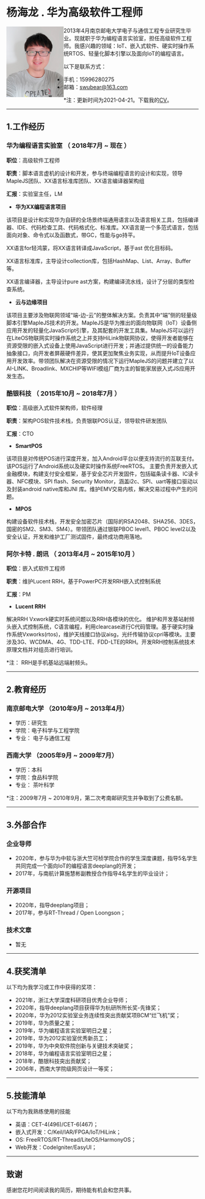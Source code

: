 # 杨海龙 . 华为高级软件工程师

<img align="left" width="150" src="../images/profile.png" />

2013年4月南京邮电大学电子与通信工程专业研究生毕业。现就职于华为编程语言实验室，担任高级软件工程师。我感兴趣的领域：IoT、嵌入式软件、硬实时操作系统RTOS、轻量化脚本引擎以及面向IoT的编程语言。

以下是联系方式：

- 手机：15996280275
- 邮箱：swubear@163.com

*注：更新时间为2021-04-21。下载我的[CV](http://yanghailong.me/assets/files/yanghailong_cv.pdf)。

---

## 1.工作经历
### 华为编程语言实验室 （ 2018年7月 ~ 现在 ）

**职位**：高级软件工程师

**职责**：脚本语言虚机的设计和开发，参与终端编程语言的设计和实现，领导MapleJS团队、XX语言标准库团队、XX语言编译器架构组

**汇报**：实验室主任，LM

- **华为XX编程语言项目**

该项目是设计和实现华为自研的全场景终端通用语言以及语言相关工具，包括编译器、IDE、代码检查工具、代码格式化、标准库。XX语言是一个多范式语言，包括面向对象、命令式以及函数式，带GC，性能与go持平。

XX语言for轻鸿蒙，将XX语言转译成JavaScript，基于ast 优化目标码。

XX语言标准库，主导设计collection库，包括HashMap、List、Array、Buffer等。

XX语言编译器，主导设计pure ast方案，构建编译流水线，设计了分层的类型检查系统。

- **云与边缘项目**

该项目主要涉及物联网领域“端-边-云”的整体解决方案。负责其中“端”侧的轻量级脚本引擎MapleJS技术的开发。MapleJS是华为推出的面向物联网（IoT）设备侧应用开发的轻量化JavaScript引擎，及其配套的开发工具集。MapleJS可以运行在LiteOS物联网实时操作系统之上并支持HiLink物联网协议，使得开发者能够在资源受限的嵌入式设备上使用JavaScript进行开发；并通过提供统一的设备能力抽象接口，向开发者屏蔽硬件差异，使其更加聚焦业务实现，从而提升IoT设备应用开发效率。带领团队解决在资源受限的情况下运行MapleJS的问题并建立了以AI-LINK、Broadlink、MXCHIP等WIFI模组厂商为主的智能家居嵌入式JS应用开发生态。

### 酷银科技 （ 2015年10月 ~ 2018年7月 ）

**职位**：高级嵌入式软件架构师，软件经理

**职责**：架构POS软件技术栈，负责银联POS认证，领导软件研发团队

**汇报**：CTO

- **SmartPOS**

该项目是对传统POS进行深度开发，加入Android平台以便支持流行的互联支付。该POS运行了Android系统以及硬实时操作系统FreeRTOS。 主要负责开发嵌入式金融模块，构建支付安全框架，基于安全芯片开发固件，包括磁条读卡器、IC读卡器、NFC模块、SPI flash、Security Monitor，涵盖i2c、SPI、uart等接口驱动以及封装android native库和JNI 库。维护EMV交易内核，解决交易过程中产生的问题。

- **MPOS**

构建设备软件技术栈，开发安全加密芯片（国际的RSA2048、SHA256、3DES，国密的SM2、SM3、SM4）。带领团队通过银联PBOC level1、PBOC level2以及安全认证，开发和维护工厂测试固件，最终成功商用落地。

### 阿尔卡特 . 朗讯 （ 2013年4月 ~ 2015年10月 ）

**职位**：嵌入式软件工程师

**职责**：维护Lucent RRH，基于PowerPC开发RRH嵌入式控制系统

**汇报**：PM

- **Lucent RRH**

解决RRH Vxwork硬实时系统问题以及RRH各模块的优化。 维护和开发基站射频头嵌入式控制系统，C语言编程，利用clearcase进行C代码管理。基于硬实时操作系统Vxworks(rtos)，维护天线接口协议aisg，光纤传输协议cpri等模块。主要涉及3G、WCDMA、4G、TDD-LTE、FDD-LTE的RRH。开发RRH控制系统技术原理文档并对组员进行培训。

*注： RRH是手机基站远端射频头。

---
## 2.教育经历
### 南京邮电大学 （2010年9月 ~ 2013年4月）

- 学历：研究生
- 学院：电子科学与工程学院
- 专业： 电子与通信工程

### 西南大学 （2005年9月 ~ 2009年7月）

- 学历：本科
- 学院：食品科学院
- 专业： 茶叶科学

*注：2009年7月 ~ 2010年9月，第二次考南邮研究生并争取到了公费名额。

---


## 3.外部合作
### 企业导师
 - 2020年，参与华为中软与浙大竺可桢学院合作的学生深度课题，指导5名学生共同完成一个面向IoT的编程语言deeplang的开发；
 - 2017年，与南航计算施慧彬副教授合作指导4名学生的毕业设计；

### 开源项目
 - 2020年，指导deeplang项目；
 - 2017年，参与RT-Thread / Open Loongson；

### 技术文章
 - 暂无

---


## 4.获奖清单
以下均为我学习或工作中获得的奖项：

- 2021年，浙江大学深度科研项目优秀企业导师；
- 2020年，指导deeplang项目获得华为杭研所所长奖-先锋奖；
- 2020年，华为2012实验室业务连续性突出贡献奖项BCM“烂飞机”奖；
- 2019年，华为质量之星；
- 2019年，华为编程语言实验室明日之星；
- 2019年，华为2012实验室优秀新员工；
- 2019年，华为中央软件院创新与关键技术突破奖；
- 2018年，华为编程语言实验室明日之星；
- 2018年，酷银科技突出贡献奖；
- 2006年，西南大学院级网页设计一等奖；

---
## 5.技能清单
以下均为我熟练使用的技能

- 英语：CET-4(496)/CET-6(467)；
- 嵌入式开发：C/Keil/IAR/FPGA/IoT/HiLink；
- OS:  FreeRTOS/RT-Thread/LiteOS/HarmonyOS；
- Web开发：CodeIgniter/EasyUI；

---

## 致谢
感谢您花时间阅读我的简历，期待能有机会和您共事。
